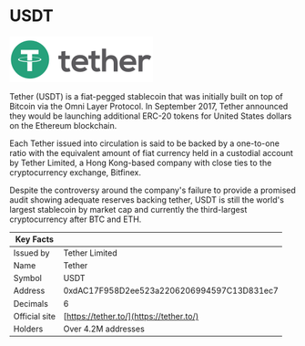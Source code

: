 # USDT

![](<../../.gitbook/assets/image (1) (1) (1).png>)

Tether (USDT) is a fiat-pegged stablecoin that was initially built on top of Bitcoin via the Omni Layer Protocol. In September 2017, Tether announced they would be launching additional ERC-20 tokens for United States dollars on the Ethereum blockchain.

Each Tether issued into circulation is said to be backed by a one-to-one ratio with the equivalent amount of fiat currency held in a custodial account by Tether Limited, a Hong Kong-based company with close ties to the cryptocurrency exchange, Bitfinex.

Despite the controversy around the company's failure to provide a promised audit showing adequate reserves backing tether, USDT is still the world's largest stablecoin by market cap and currently the third-largest cryptocurrency after BTC and ETH.

| Key Facts     |                                            |
| ------------- | ------------------------------------------ |
| Issued by     | Tether Limited                             |
| Name          | Tether                                     |
| Symbol        | USDT                                       |
| Address       | 0xdAC17F958D2ee523a2206206994597C13D831ec7 |
| Decimals      | 6                                          |
| Official site | [https://tether.to/](https://tether.to/)   |
| Holders       | Over 4.2M addresses                        |

